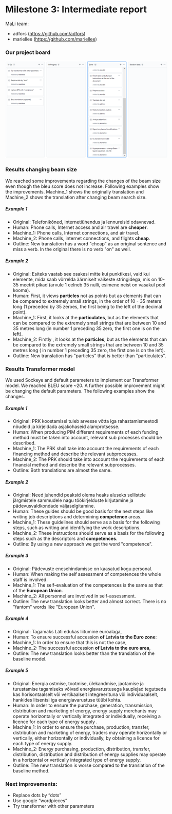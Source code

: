 # Milestone 3: Intermediate report
MaLi team:
 * adfors (https://github.com/adfors)
 * mariellee (https://github.com/mariellee)

### Our project board
![Project board](/reports/Screenshot_pba_04.PNG?raw=true "project board A")

### Results changing beam size
We reached some improvements regarding the changes of the beam size even though the bleu score does not increase. Following examples show the improvements. Machine_1 shows the originally translation and Machine_2 shows the translation after changing beam search size.

##### Example 1
* Original: Telefonikõned, internetiühendus ja lennureisid odavnevad.
* Human: Phone calls, Internet access and air travel are __cheaper__.
* Machine_1: Phone calls, Internet connections, and air travel.
* Machine_2: Phone calls, internet connections, and flights __cheap__.
* Outline: New translation has a word "cheap" as an original sentence and miss a verb. In the original there is no verb "on" as well.


##### Example 2
* Original: Esiteks vaatab see osakesi mitte kui punktikesi, vaid kui elemente, mida saab võrrelda äärmiselt
väikeste stringidega, mis on 10- 35 meetrit pikad (arvule 1 eelneb 35 nulli, esimene neist on vasakul pool
kooma).
* Human: First, it views __particles__ not as points but as elements that can be compared to extremely small
strings, in the order of 10 - 35 meters long (1 preceded by 35 zeroes, the first being to the left of the
decimal point).
* Machine_1: First, it looks at the __particulates__, but as the elements that can be compared to the extremely
small strings that are between 10 and 35 metres long (in number 1 preceding 35 zero, the first one is on
the left).
* Machine_2: Firstly , it looks at the __particles__, but as the elements that can be compared to the extremely
small strings that are between 10 and 35 metres long ( in number 1 preceding 35 zero, the first one is on
the left).
* Outline: New translation has "particles" that is better than "particulates".




### Results Transformer model
We used Sockeye and default parameters to implement our Transformer model. We reached BLEU score ~20. A further possible improvement might be changing the default parameters. The following examples show the changes.

##### Example 1
* Original: PRK koostamisel tuleb arvesse võtta iga rahastamismeetodi nõudeid ja
kirjeldada asjakohaseid alamprotsesse.
* Human: When producing PIM different requirements of each funding method must
be taken into account, relevant sub processes should be described.
* Machine_1: The PRK shall take into account the requirements of each financing
method and describe the relevant subprocesses.
* Machine_2: The PRK should take into account the requirements of each financial
method and describe the relevant subprocesses.
* Outline: Both translations are almost the same.

##### Example 2
* Original: Need juhendid peaksid olema heaks aluseks sellistele järgmistele
sammudele nagu töökirjelduste kirjutamine ja pädevusvaldkondade
väljaselgitamine.
* Human: These guides should be good basis for the next steps like writing job
descriptions and determining __competence__ areas.
* Machine_1: These guidelines should serve as a basis for the following steps, such
as writing and identifying the work descriptions.
* Machine_2: These instructions should serve as a basis for the following steps
such as the descriptors and __competences__.
* Outline: By using a new approach we got the word "competence".


##### Example 3
* Original: Pädevuste enesehindamisse on kaasatud kogu personal.
* Human: When making the self assessment of competences the whole staff is
involved.
* Machine_1: The self-evaluation of the competences is the same as that of the
__European Union__.
* Machine_2: All personnel are involved in self-assessment.
* Outline: The new translation looks better and almost correct. There is no "fantom" words like "European Union".

##### Example 4
* Original: Tagamaks Läti edukas liitumine euroalaga,
* Human: To ensure successful accession __of Latvia to the Euro zone__:
* Machine_1: In order to ensure that this is not the case,
* Machine_2: The successful accession __of Latvia to the euro area__,
* Outline: The new translation looks better than the translation of the baseline model.

##### Example 5
* Original: Energia ostmise, tootmise, ülekandmise, jaotamise ja turustamise tagamiseks võivad
energiavarustusega kauplejad tegutseda kas horisontaalselt või vertikaalselt integreerituna või
individuaalselt, hankides litsentsi iga energiavarustuse tüübi kohta.
* Human: In order to ensure the purchase, generation, transmission, distribution and marketing of energy,
energy supply merchants may operate horizontally or vertically integrated or individually, receiving a
licence for each type of energy supply .
* Machine_1: In order to ensure the purchase, production, transfer, distribution and marketing of energy,
traders may operate horizontally or vertically, either horizontally or individually, by obtaining a licence for
each type of energy supply.
* Machine_2: Energy purchasing, production, distribution, transfer, distribution, distribution and distribution
of energy supplies may operate in a horizontal or vertically integrated type of energy supply.
* Outline: The new translation is worse compared to the translation of the baseline method.

### Next improvements:
- Replace dots by “dots”
- Use google “wordpieces”
- Try transformer with other parameters
